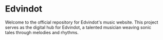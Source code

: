 # Edvindot
Welcome to the official repository for Edvindot's music website. This project serves as the digital hub for Edvindot, a talented musician weaving sonic tales through melodies and rhythms.
